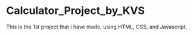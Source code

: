 # Calculator_Project_by_KVS
This is the 1st project that i have made, using HTML, CSS, and Javascript.
